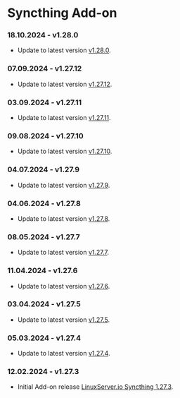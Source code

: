 # Syncthing Add-on

### 18.10.2024 - v1.28.0 
  - Update to latest version [v1.28.0](https://github.com/linuxserver/docker-syncthing/releases/tag/v1.28.0-ls164).

### 07.09.2024 - v1.27.12 
  - Update to latest version [v1.27.12](https://github.com/linuxserver/docker-syncthing/releases/tag/v1.27.12-ls158).

### 03.09.2024 - v1.27.11 
  - Update to latest version [v1.27.11](https://github.com/linuxserver/docker-syncthing/releases/tag/v1.27.11-ls156).

### 09.08.2024 - v1.27.10 
  - Update to latest version [v1.27.10](https://github.com/linuxserver/docker-syncthing/releases/tag/v1.27.10-ls153).

### 04.07.2024 - v1.27.9 
  - Update to latest version [v1.27.9](https://github.com/linuxserver/docker-syncthing/releases/tag/v1.27.9-ls149).

### 04.06.2024 - v1.27.8 
  - Update to latest version [v1.27.8](https://github.com/linuxserver/docker-syncthing/releases/tag/v1.27.8-ls145).

### 08.05.2024 - v1.27.7 
  - Update to latest version [v1.27.7](https://github.com/linuxserver/docker-syncthing/releases/tag/v1.27.7-ls141).

### 11.04.2024 - v1.27.6 
  - Update to latest version [v1.27.6](https://github.com/linuxserver/docker-syncthing/releases/tag/v1.27.6-ls138).

### 03.04.2024 - v1.27.5 
  - Update to latest version [v1.27.5](https://github.com/linuxserver/docker-syncthing/releases/tag/v1.27.5-ls137).

### 05.03.2024 - v1.27.4 
  - Update to latest version [v1.27.4](https://github.com/linuxserver/docker-syncthing/releases/tag/v1.27.4-ls133).

### 12.02.2024 - v1.27.3
  - Initial Add-on release [LinuxServer.io Syncthing 1.27.3](https://github.com/linuxserver/docker-syncthing/releases/tag/v1.27.3-ls130).